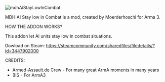 ![mdhAiStayLowInCombat](https://github.com/user-attachments/assets/d2f0e970-ea7a-4f23-a216-178609cdf843)

MDH AI Stay low in Combat is a mod, created by Moerderhoschi for Arma 3.

HOW THE ADDON WORKS?

This addon let AI units stay low in combat situations.

Dowload on Steam: https://steamcommunity.com/sharedfiles/filedetails/?id=3447902000

CREDITS:
- Armed-Assault.de Crew - For many great ArmA moments in many years
- BIS - For ArmA3
